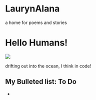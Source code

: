 LaurynAlana
===========

a home for poems and stories

<html>
  <head>
   <title> Hello Humans!</title>
   </head>
   <body>
   <h1> Hello Humans!</h1>
   <img src="http://https://lh6.googleusercontent.com/-CACKnm3R48c/UvBPo1RGTRI/AAAAAAAAACQ/tg08uRVyDxA/d.jpg"/>
   <p> drifting out into the ocean, I think in code! </p>
   <h2> My Bulleted list: To Do </h2>
   <ul>
   <li></li>
   </ul>
   </body>
   </html>
